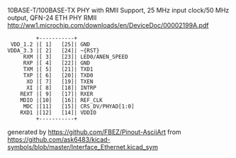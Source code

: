 10BASE-T/100BASE-TX PHY with RMII Support, 25 MHz input clock/50 MHz output, QFN-24
ETH PHY RMII
http://ww1.microchip.com/downloads/en/DeviceDoc/00002199A.pdf


	         +-----------+
	 VDD_1.2 |[ 1]   [25]| GND
	VDDA_3.3 |[ 2]   [24]| ~{RST}
	     RXM |[ 3]   [23]| LED0/ANEN_SPEED
	     RXP |[ 4]   [22]| GND
	     TXM |[ 5]   [21]| TXD1
	     TXP |[ 6]   [20]| TXD0
	      XO |[ 7]   [19]| TXEN
	      XI |[ 8]   [18]| INTRP
	    REXT |[ 9]   [17]| RXER
	    MDIO |[10]   [16]| REF_CLK
	     MDC |[11]   [15]| CRS_DV/PHYAD[1:0]
	    RXD1 |[12]   [14]| VDDIO
	         +-----------+


generated by https://github.com/FBEZ/Pinout-AsciiArt from https://github.com/ask6483/kicad-symbols/blob/master/Interface_Ethernet.kicad_sym